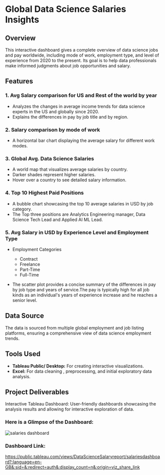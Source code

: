 # Global Data Science Salaries Insights

## Overview
This interactive dashboard gives a complete overview of data science jobs and pay worldwide, including mode of work, employment type, and level of experience from 2020 to the present. Its goal is to help data professionals make informed judgments about job opportunities and salary.


## Features

### 1. Avg Salary comparison for US and Rest of the world by year
- Analyzes the changes in average income trends for data science experts in the US and globally since 2020.
- Explains the differences in pay by job title and by region.

### 2. Salary comparison by mode of work
- A horizontal bar chart displaying the average salary for different work modes.

### 3. Global Avg. Data Science Salaries
- A world map that visualizes average salaries by country.
- Darker shades represent higher salaries.
- Hover over a country to see detailed salary information.

### 4. Top 10 Highest Paid Positions
- A bubble chart showcasing the top 10 average salaries in USD by job category.
- The Top three positions are Analytics Engineering manager, Data Science Tech Lead and Applied AI ML Lead.

### 5. Avg Salary in USD by Experience Level and Employment Type
- Employment Categories
    - Contract
    - Freelance
    - Part-Time
    - Full-Time

- The scatter plot provides a concise summary of the differences in pay by job type and years of service.The pay is typically high for all job kinds as an individual's years of experience increase and he reaches 
  a senior level.
    
    
  
 
    
## Data Source

The data is sourced from multiple global employment and job listing platforms, ensuring a comprehensive view of data science employment trends.

## Tools Used

- **Tableau Public/ Desktop:** For creating interactive visualizations.
- **Excel:** For data cleaning , preprocessing, and initial exploratory data analysis.


## Project Deliverables

Interactive Tableau Dashboard: User-friendly dashboards showcasing the analysis results and allowing for interactive exploration of data.

### Here is a Glimpse of the Dashboard:

  



![salaries dashboard](https://github.com/user-attachments/assets/730ca32a-5d9e-428e-92d7-5ffa505e5ef0)









### Dashboard Link:

https://public.tableau.com/views/DataScienceSalaryreport/salariesdashboard?:language=en-GB&:sid=&:redirect=auth&:display_count=n&:origin=viz_share_link


